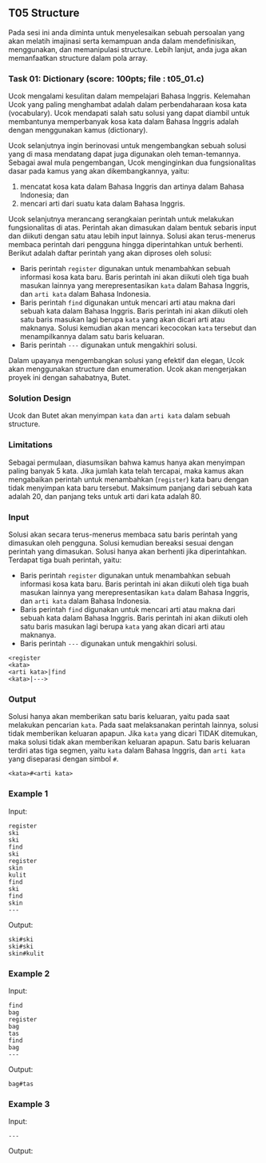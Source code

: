 ## T05 Structure

Pada sesi ini anda diminta untuk menyelesaikan sebuah persoalan yang akan melatih imajinasi serta kemampuan anda dalam mendefinisikan, menggunakan, dan memanipulasi structure. Lebih lanjut, anda juga akan memanfaatkan structure dalam pola array.

### Task 01: Dictionary (score: 100pts; file : t05_01.c)

Ucok mengalami kesulitan dalam mempelajari Bahasa Inggris. Kelemahan Ucok yang paling menghambat adalah dalam perbendaharaan kosa kata (vocabulary). Ucok mendapati salah satu solusi yang dapat diambil untuk membantunya memperbanyak kosa kata dalam Bahasa Inggris adalah dengan menggunakan kamus (dictionary).

Ucok selanjutnya ingin berinovasi untuk mengembangkan sebuah solusi yang di masa mendatang dapat juga digunakan oleh teman-temannya. Sebagai awal mula pengembangan, Ucok menginginkan dua fungsionalitas dasar pada kamus yang akan dikembangkannya, yaitu:
1. mencatat kosa kata dalam Bahasa Inggris dan artinya dalam Bahasa Indonesia; dan
2. mencari arti dari suatu kata dalam Bahasa Inggris.

Ucok selanjutnya merancang serangkaian perintah untuk melakukan fungsionalitas di atas. Perintah akan dimasukan dalam bentuk sebaris input dan diikuti dengan satu atau lebih input lainnya. Solusi akan terus-menerus membaca perintah dari pengguna hingga diperintahkan untuk berhenti. Berikut adalah daftar perintah yang akan diproses oleh solusi:
- Baris perintah ```register``` digunakan untuk menambahkan sebuah informasi kosa kata baru. Baris perintah ini akan diikuti oleh tiga buah masukan lainnya yang merepresentasikan ```kata``` dalam Bahasa Inggris, dan ```arti kata``` dalam Bahasa Indonesia.
- Baris perintah ```find``` digunakan untuk mencari arti atau makna dari sebuah kata dalam Bahasa Inggris. Baris perintah ini akan diikuti oleh satu baris masukan lagi berupa ```kata``` yang akan dicari arti atau maknanya. Solusi kemudian akan mencari kecocokan ```kata``` tersebut dan menampilkannya dalam satu baris keluaran.
- Baris perintah ```---``` digunakan untuk mengakhiri solusi.

Dalam upayanya mengembangkan solusi yang efektif dan elegan, Ucok akan menggunakan structure dan enumeration. Ucok akan mengerjakan proyek ini dengan sahabatnya, Butet.

### Solution Design

Ucok dan Butet akan menyimpan ```kata``` dan ```arti kata``` dalam sebuah structure.

### Limitations

Sebagai permulaan, diasumsikan bahwa kamus hanya akan menyimpan paling banyak 5 kata. Jika jumlah kata telah tercapai, maka kamus akan mengabaikan perintah untuk menambahkan (```register```) kata baru dengan tidak menyimpan kata baru tersebut. Maksimum panjang dari sebuah kata adalah 20, dan panjang teks untuk arti dari kata adalah 80.

### Input

Solusi akan secara terus-menerus membaca satu baris perintah yang dimasukan oleh pengguna. Solusi kemudian bereaksi sesuai dengan perintah yang dimasukan. Solusi hanya akan berhenti jika diperintahkan. Terdapat tiga buah perintah, yaitu:
- Baris perintah ```register``` digunakan untuk menambahkan sebuah informasi kosa kata baru. Baris perintah ini akan diikuti oleh tiga buah masukan lainnya yang merepresentasikan ```kata``` dalam Bahasa Inggris, dan ```arti kata``` dalam Bahasa Indonesia.
- Baris perintah ```find``` digunakan untuk mencari arti atau makna dari sebuah kata dalam Bahasa Inggris. Baris perintah ini akan diikuti oleh satu baris masukan lagi berupa ```kata``` yang akan dicari arti atau maknanya.
- Baris perintah ```---``` digunakan untuk mengakhiri solusi.

```
<register
<kata>
<arti kata>|find
<kata>|--->

```

### Output
Solusi hanya akan memberikan satu baris keluaran, yaitu pada saat melakukan pencarian ```kata```. Pada saat melaksanakan perintah lainnya, solusi tidak memberikan keluaran apapun. Jika ```kata``` yang dicari TIDAK ditemukan, maka solusi tidak akan memberikan keluaran apapun. Satu baris keluaran terdiri atas tiga segmen, yaitu ```kata``` dalam Bahasa Inggris, dan ```arti kata``` yang diseparasi dengan simbol ```#```.

```
<kata>#<arti kata>
```

### Example 1

Input:
```
register
ski
ski
find
ski
register
skin
kulit
find
ski
find
skin
---

```

Output:
```
ski#ski
ski#ski
skin#kulit

```

### Example 2

Input:
```
find
bag
register
bag
tas
find
bag
---

```

Output:
```
bag#tas

```

### Example 3
Input:
```
---

```

Output:
```
```